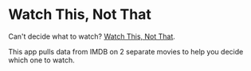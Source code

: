 # Watch This, Not That
Can't decide what to watch? [Watch This, Not That](https://nleake.github.io/movie-fight/).

This app pulls data from IMDB on 2 separate movies to help you decide which one to watch.

